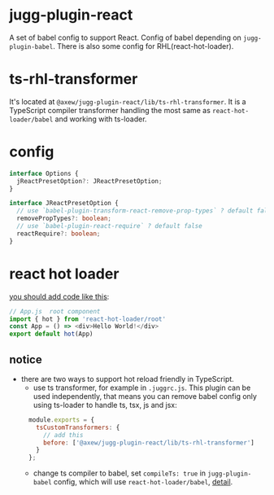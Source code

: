 # jugg-plugin-react

A set of babel config to support React.
Config of babel depending on `jugg-plugin-babel`.
There is also some config for RHL(react-hot-loader).

# ts-rhl-transformer

It's located at `@axew/jugg-plugin-react/lib/ts-rhl-transformer`. It is a TypeScript compiler transformer handling the most same as `react-hot-loader/babel` and working with ts-loader.

# config

```ts
interface Options {
  jReactPresetOption?: JReactPresetOption;
}

interface JReactPresetOption {
  // use `babel-plugin-transform-react-remove-prop-types` ? default false
  removePropTypes?: boolean;
  // use `babel-plugin-react-require` ? default false
  reactRequire?: boolean;
}

```

# react hot loader

[you should add code like this](https://www.npmjs.com/package/react-hot-loader/v/4.6.3#getting-started):

```js
// App.js  root component
import { hot } from 'react-hot-loader/root'
const App = () => <div>Hello World!</div>
export default hot(App)
```

## notice

- there are two ways to support hot reload friendly in TypeScript.
  - use ts transformer, for example in `.juggrc.js`. This plugin can be used independently, that means you can remove babel config only using ts-loader to handle ts, tsx, js and jsx:
  ```js
    module.exports = {
      tsCustomTransformers: {
        // add this
        before: ['@axew/jugg-plugin-react/lib/ts-rhl-transformer']
      }
    };
  ```
  - change ts compiler to babel, set `compileTs: true` in `jugg-plugin-babel` config, which will use `react-hot-loader/babel`, [detail](https://www.npmjs.com/package/react-hot-loader/v/4.6.3#typescript).